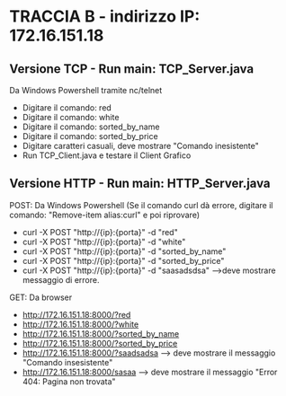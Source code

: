 # TRACCIA B - indirizzo IP: 172.16.151.18
## Versione TCP - Run main: TCP_Server.java
Da Windows Powershell tramite nc/telnet
- Digitare il comando: red
- Digitare il comando: white
- Digitare il comando: sorted_by_name
- Digitare il comando: sorted_by_price
- Digitare caratteri casuali, deve mostrare "Comando inesistente"
- Run TCP_Client.java e testare il Client Grafico

## Versione HTTP - Run main: HTTP_Server.java
POST:
Da Windows Powershell (Se il comando curl dà errore, digitare il comando: "Remove-item alias:curl" e poi riprovare)
- curl -X POST "http://{ip}:{porta}" -d "red" 
- curl -X POST "http://{ip}:{porta}" -d "white" 
- curl -X POST "http://{ip}:{porta}" -d "sorted_by_name"
- curl -X POST "http://{ip}:{porta}" -d "sorted_by_price"
- curl -X POST "http://{ip}:{porta}" -d "saasadsdsa" -->deve mostrare messaggio di errore.

GET:
Da browser
- http://172.16.151.18:8000/?red
- http://172.16.151.18:8000/?white
- http://172.16.151.18:8000/?sorted_by_name
- http://172.16.151.18:8000/?sorted_by_price
- http://172.16.151.18:8000/?saadsadsa --> deve mostrare il messaggio "Comando insesistente"
- http://172.16.151.18:8000/sasaa --> deve mostrare il messaggio "Error 404: Pagina non trovata"
